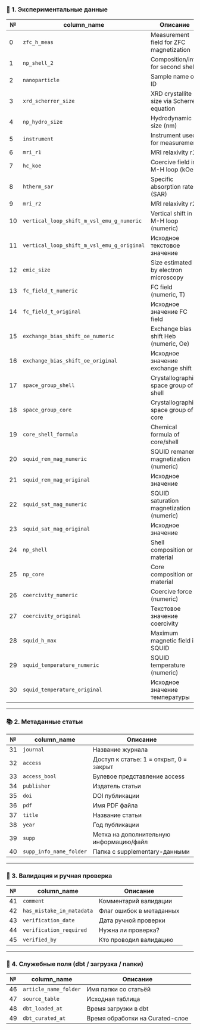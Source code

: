 
### 🧪 1. Экспериментальные данные

| №   | column_name                                | Описание                                   |
| --- | ------------------------------------------ | ------------------------------------------ |
| 0   | `zfc_h_meas`                               | Measurement field for ZFC magnetization    |
| 1   | `np_shell_2`                               | Composition/info for second shell          |
| 2   | `nanoparticle`                             | Sample name or ID                          |
| 3   | `xrd_scherrer_size`                        | XRD crystallite size via Scherrer equation |
| 4   | `np_hydro_size`                            | Hydrodynamic size (nm)                     |
| 5   | `instrument`                               | Instrument used for measurement            |
| 6   | `mri_r1`                                   | MRI relaxivity r1                          |
| 7   | `hc_koe`                                   | Coercive field in M-H loop (kOe)           |
| 8   | `htherm_sar`                               | Specific absorption rate (SAR)             |
| 9   | `mri_r2`                                   | MRI relaxivity r2                          |
| 10  | `vertical_loop_shift_m_vsl_emu_g_numeric`  | Vertical shift in M-H loop (numeric)       |
| 11  | `vertical_loop_shift_m_vsl_emu_g_original` | Исходное текстовое значение                |
| 12  | `emic_size`                                | Size estimated by electron microscopy      |
| 13  | `fc_field_t_numeric`                       | FC field (numeric, T)                      |
| 14  | `fc_field_t_original`                      | Исходное значение FC field                 |
| 15  | `exchange_bias_shift_oe_numeric`           | Exchange bias shift Heb (numeric, Oe)      |
| 16  | `exchange_bias_shift_oe_original`          | Исходное значение exchange shift           |
| 17  | `space_group_shell`                        | Crystallographic space group of shell      |
| 18  | `space_group_core`                         | Crystallographic space group of core       |
| 19  | `core_shell_formula`                       | Chemical formula of core/shell             |
| 20  | `squid_rem_mag_numeric`                    | SQUID remanent magnetization (numeric)     |
| 21  | `squid_rem_mag_original`                   | Исходное значение                          |
| 22  | `squid_sat_mag_numeric`                    | SQUID saturation magnetization (numeric)   |
| 23  | `squid_sat_mag_original`                   | Исходное значение                          |
| 24  | `np_shell`                                 | Shell composition or material              |
| 25  | `np_core`                                  | Core composition or material               |
| 26  | `coercivity_numeric`                       | Coercive force (numeric)                   |
| 27  | `coercivity_original`                      | Текстовое значение coercivity              |
| 28  | `squid_h_max`                              | Maximum magnetic field in SQUID            |
| 29  | `squid_temperature_numeric`                | SQUID temperature (numeric)                |
| 30  | `squid_temperature_original`               | Исходное значение температуры              |

---

### 📚 2. Метаданные статьи

| №   | column_name             | Описание                                |
| --- | ----------------------- | --------------------------------------- |
| 31  | `journal`               | Название журнала                        |
| 32  | `access`                | Доступ к статье: 1 = открыт, 0 = закрыт |
| 33  | `access_bool`           | Булевое представление access            |
| 34  | `publisher`             | Издатель статьи                         |
| 35  | `doi`                   | DOI публикации                          |
| 36  | `pdf`                   | Имя PDF файла                           |
| 37  | `title`                 | Название статьи                         |
| 38  | `year`                  | Год публикации                          |
| 39  | `supp`                  | Метка на дополнительную информацию/файл |
| 40  | `supp_info_name_folder` | Папка с supplementary-данными           |

---

### 🔁 3. Валидация и ручная проверка

| №   | column_name               | Описание                 |
| --- | ------------------------- | ------------------------ |
| 41  | `comment`                 | Комментарий валидации    |
| 42  | `has_mistake_in_matadata` | Флаг ошибок в метаданных |
| 43  | `verification_date`       | Дата ручной проверки     |
| 44  | `verification_required`   | Нужна ли проверка?       |
| 45  | `verified_by`             | Кто проводил валидацию   |

---

### 🧱 4. Служебные поля (dbt / загрузка / папки)

| №   | column_name           | Описание                        |
| --- | --------------------- | ------------------------------- |
| 46  | `article_name_folder` | Имя папки со статьёй            |
| 47  | `source_table`        | Исходная таблица                |
| 48  | `dbt_loaded_at`       | Время загрузки в dbt            |
| 49  | `dbt_curated_at`      | Время обработки на Curated-слое |
